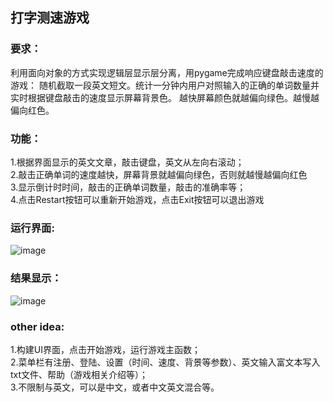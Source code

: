 ## 打字测速游戏
### 要求：
利用面向对象的方式实现逻辑层显示层分离，用pygame完成响应键盘敲击速度的游戏：
随机截取一段英文短文。统计一分钟内用户对照输入的正确的单词数量并实时根据键盘敲击的速度显示屏幕背景色。
越快屏幕颜色就越偏向绿色。越慢越偏向红色。</br>

### 功能：
1.根据界面显示的英文文章，敲击键盘，英文从左向右滚动；</br>
2.敲击正确单词的速度越快，屏幕背景就越偏向绿色，否则就越慢越偏向红色</br>
3.显示倒计时时间，敲击的正确单词数量，敲击的准确率等；</br>
4.点击Restart按钮可以重新开始游戏，点击Exit按钮可以退出游戏</br>

### 运行界面:
![image](https://github.com/gesang08/TypeAndTestSpeed/raw/master/result/running.png)
</br>
### 结果显示：
![image](https://github.com/gesang08/TypeAndTestSpeed/raw/master/result/end.jpg)
</br>
### other idea:
1.构建UI界面，点击开始游戏，运行游戏主函数；</br>
2.菜单栏有注册、登陆、设置（时间、速度、背景等参数）、英文输入富文本写入txt文件、帮助（游戏相关介绍等）；</br>
3.不限制与英文，可以是中文，或者中文英文混合等。</br>